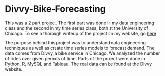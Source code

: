 # Divvy-Bike-Forecasting

This was a 2 part project. The first part was done in my data engineering class and the second in my time series class, both at the University of Chicago. To see a thorough writeup of the project on my website, go [here](https://taylorfurry.com/2024/01/03/divvy-bike-engineering-and-forecasting/)

The purpose behind this project was to understand data engineering techniques as well as create time series models to forecast demand. The data comes from Divvy, a bike service in Chicago. We analyzed the number of rides over given periods of time. Parts of the project were done in Python, R, MySQL and Tableau. The real data can be found at the Divvy website.
